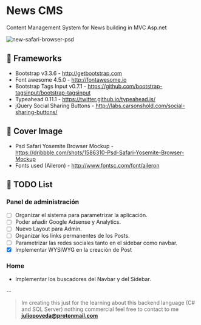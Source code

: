 # News CMS
Content Management System for News building in MVC Asp.net

![new-safari-browser-psd](https://cloud.githubusercontent.com/assets/1715022/11454785/19f0ee9e-9609-11e5-8d33-75201a658278.png)

## 👾 Frameworks
- Bootstrap v3.3.6 - http://getbootstrap.com
- Font awesome 4.5.0 - http://fontawesome.io
- Bootstrap Tags Input v0.7.1 - https://github.com/bootstrap-tagsinput/bootstrap-tagsinput
- Typeahead 0.11.1 - https://twitter.github.io/typeahead.js/
- jQuery Social Sharing Buttons - http://labs.carsonshold.com/social-sharing-buttons/

## 🍪 Cover Image
- Psd Safari Yosemite Browser Mockup - https://dribbble.com/shots/1586310-Psd-Safari-Yosemite-Browser-Mockup
- Fonts used (Aileron) - http://www.fontsc.com/font/aileron

## 🏁 TODO List

### Panel de administración
- [ ] Organizar el sistema para parametrizar la aplicación.
- [ ] Poder añadir Google Adsense y Analytics.
- [ ] Nuevo Layout para Admin.
- [ ] Organizar los links permanentes de los Posts.
- [ ] Parametrizar las redes sociales tanto en el sidebar como navbar.
- [X] Implementar WYSIWYG en la creación de Post

### Home
- Implementar los buscadores del Navbar y del Sidebar.


--
> Im creating this just for the learning about this backend language (C# and SQL Server) nothing commercial feel free to contact to me  **juliopoveda@protonmail.com**
